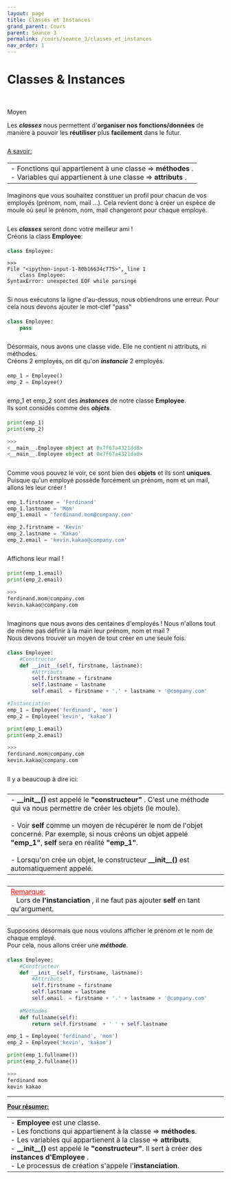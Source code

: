 ```yaml
---
layout: page
title: Classes et Instances
grand_parent: Cours
parent: Séance 3
permalink: /cours/seance_3/classes_et_instances
nav_order: 1
---
```


<link rel="stylesheet" href="/css/placement-label.css">  
<link rel="icon" href="/img/logo.png">

<div id="containerIntro">
<h1><b>Classes & Instances</b></h1> &nbsp; <p class="label label-yellow">Moyen</p>   
</div>

Les __*classes*__ nous permettent d'__organiser nos fonctions/données__ de manière à pouvoir les __réutiliser__ plus __facilement__ dans le futur.

<div style="margin-top:0.7cm;margin-bottom:0.5cm">
<u> A savoir: </u>
</div>
<div style="margin-bottom:0.5cm">
<table><tr><td>
- Fonctions qui appartienent à une classe => <b> méthodes </b>.
<br>
- Variables qui appartienent à une classe => <b> attributs </b>.
</td></tr></table>
</div>

Imaginons que vous souhaitez constituer un profil pour chacun de vos employés (prénom, nom, mail ...).
Cela revient donc à créer un espèce de moule où seul le prénom, nom, mail changeront pour chaque employé.


<div style="margin-top:0.7cm;margin-bottom:0.5cm">
Les <b><i>classes</i></b> seront donc votre meilleur ami ! <br>
Créons la class <b>Employee</b>:
</div>

```python
class Employee:
```
    >>>
    File "<ipython-input-1-80b16634c775>", line 1
        class Employee:                   ^
    SyntaxError: unexpected EOF while parsingé

<div style="margin-top:0.7cm;margin-bottom:0.5cm">
Si nous exécutons la ligne d'au-dessus, nous obtiendrons une erreur. Pour cela nous devons ajouter le mot-clef "pass"
</div>

```python
class Employee:
    pass
```

<div style="margin-top:0.7cm;margin-bottom:0.5cm">
Désormais, nous avons une classe vide. Elle ne contient ni attributs, ni méthodes.<br>
Créons 2 employés, on dit qu'on <b><i>instancie</i></b> 2 employés.
</div>

```python
emp_1 = Employee() 
emp_2 = Employee()
```

<div style="margin-top:0.7cm;margin-bottom:0.5cm">
emp_1 et emp_2 sont des <b><i>instances</i></b> de notre classe <b>Employee</b>. <br>
Ils sont considés comme des <b><i>objets</i></b>.
</div>

```python
print(emp_1)
print(emp_2)
```
```python
>>>
<__main__.Employee object at 0x7f67a4321dd8>
<__main__.Employee object at 0x7f67a4321da0>
```

<div style="margin-top:0.7cm;margin-bottom:0.5cm">
Comme vous pouvez le voir, ce sont bien des <b>objets</b> et ils sont <b>uniques</b>.<br>
Puisque qu'un employé possède forcément un prénom, nom et un mail,
allons les leur créer !
</div>

```python
emp_1.firstname = 'Ferdinand'
emp_1.lastname = 'Mom'
emp_1.email = 'ferdinand.mom@company.com'

emp_2.firstname = 'Kevin'
emp_2.lastname = 'Kakao'
emp_2.email = 'kevin.kakao@company.com'
```

<div style="margin-top:0.7cm;margin-bottom:0.5cm">
Affichons leur mail !
</div>


```python
print(emp_1.email)
print(emp_2.email)
```
```python
>>> 
ferdinand.mom@company.com
kevin.kakao@company.com
```


<div style="margin-top:0.7cm;margin-bottom:0.5cm">
Imaginons que nous avons des centaines d'employés ! Nous n'allons tout de même pas définir à la main leur prénom, nom et mail ? <br>
Nous devons trouver un moyen de tout créer en une seule fois.
</div>

```python
class Employee:
    #Constructor
    def __init__(self, firstname, lastname):        
        #Attributs
        self.firstname = firstname
        self.lastname = lastname
        self.email  = firstname + '.' + lastname + '@company.com'

#Instanciation
emp_1 = Employee('ferdinand', 'mom')
emp_2 = Employee('kevin', 'kakao')

print(emp_1.email)
print(emp_2.email)
```
```python
>>>
ferdinand.mom@company.com
kevin.kakao@company.com
```

<div style="margin-top:0.7cm;margin-bottom:0.5cm">
Il y a beaucoup à dire ici: 
</div>

<div style="margin-top:0.7cm;margin-bottom:0.5cm">
<table><tr><td>
- <b> __init__()</b> est appelé le <b> "constructeur" </b>. C'est une méthode qui va nous permettre de créer les objets (le moule).
<br>
<br>
- Voir <b>self</b> comme un moyen de récupérer le nom de l'objet concerné. Par exemple, si nous créons un objet appelé <b>"emp_1"</b>, <b>self</b> sera en réalité <b>"emp_1"</b>.
<br>
<br>
- Lorsqu'on crée un objet, le constructeur <b>__init__()</b> est automatiquement appelé.
</td></tr></table>
</div>

<div style="margin-top:0.7cm;margin-bottom:0.5cm">
<table><tr><td>
<font color = "red"> <u> Remarque: </u> </font>
<br>
&nbsp;&nbsp;&nbsp;Lors de <b> l'instanciation </b>, il ne faut pas ajouter <b> self </b> en tant qu'argument.
</td></tr></table>
</div>

<div style="margin-top:0.7cm;margin-bottom:0.5cm">
Supposons désormais que nous voulons afficher le prénom et le nom de chaque employé. <br>
Pour cela, nous allons créer une <b><i>méthode</i></b>.
</div>

```python
class Employee:
    #Constructeur
    def __init__(self, firstname, lastname):
        #Attributs
        self.firstname = firstname
        self.lastname = lastname
        self.email  = firstname + '.' + lastname + '@company.com'
    
    #Méthodes
    def fullname(self):
        return self.firstname  + ' ' + self.lastname

emp_1 = Employee('ferdinand', 'mom')
emp_2 = Employee('kevin', 'kakao')

print(emp_1.fullname())
print(emp_2.fullname())        
```
```python
>>> 
ferdinand mom
kevin kakao
```

---

**<u> Pour résumer: </u>**
<table><tr><td>
- <b> Employee </b> est une classe.
<br>
- Les fonctions qui appartienent à la classe => <b> méthodes</b>.
<br>
- Les variables qui appartienent à la classe => <b>attributs</b>.
<br>
- <b>__init__()</b> est appelé le <b>"constructeur"</b>. Il sert à créer des <b>instances  d'Employee </b>. 
<br>
- Le processus de création s'appele l'<b>instanciation</b>.
</td></tr></table>


